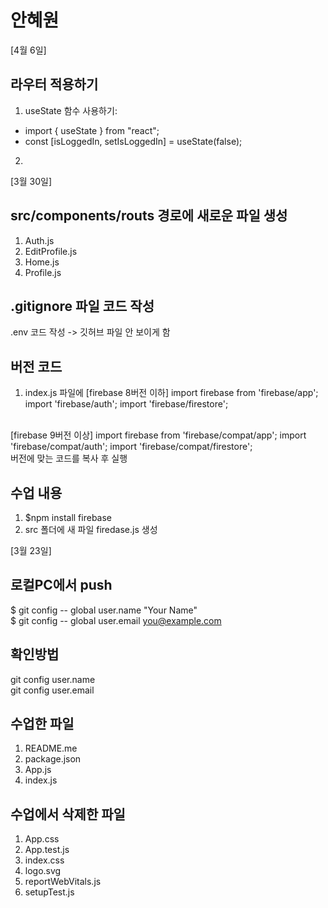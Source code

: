 # 안혜원

[4월 6일]
## 라우터 적용하기
1. useState 함수 사용하기: 
- import { useState } from "react";
- const [isLoggedIn, setIsLoggedIn] = useState(false);
2.




[3월 30일]

## src/components/routs 경로에 새로운 파일 생성
1. Auth.js
2. EditProfile.js
3. Home.js
4. Profile.js

## .gitignore 파일 코드 작성
.env 코드 작성 -> 깃허브 파일 안 보이게 함

## 버전 코드
1. index.js 파일에 
[firebase 8버전 이하]
import firebase from 'firebase/app';
import 'firebase/auth';
import 'firebase/firestore';
<br>
[firebase 9버전 이상]
import firebase from 'firebase/compat/app';
import 'firebase/compat/auth';
import 'firebase/compat/firestore';
<br>
버전에 맞는 코드를 복사 후 실행

## 수업 내용
1. $npm install firebase
2. src 폴더에 새 파일 firedase.js 생성

[3월 23일]

## 로컬PC에서 push
$ git config -- global user.name "Your Name" <br>
$ git config -- global user.email you@example.com <br>

## 확인방법
git config user.name<br>
git config user.email<br>

## 수업한 파일
1. README.me<br>
2. package.json<br>
3. App.js<br>
4. index.js<br>

## 수업에서 삭제한 파일
1. App.css<br>
2. App.test.js<br>
3. index.css<br>
4. logo.svg<br>
5. reportWebVitals.js<br>
6. setupTest.js<br>